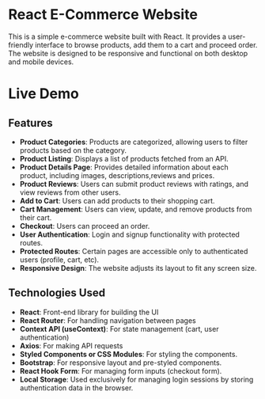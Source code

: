 # React E-Commerce Website
This is a simple e-commerce website built with React. It provides a user-friendly interface to browse products, add them to a cart and proceed order. The website is designed to be responsive and functional on both desktop and mobile devices.

# Live Demo
[View GoQwikly App]:(https://goqwikly.onrender.com)

## Features

- **Product Categories**: Products are categorized, allowing users to filter products based on the category.
- **Product Listing**: Displays a list of products fetched from an API.
- **Product Details Page**: Provides detailed information about each product, including images, descriptions,reviews and prices.
- **Product Reviews**: Users can submit product reviews with ratings, and view reviews from other users.
- **Add to Cart**: Users can add products to their shopping cart.
- **Cart Management**: Users can view, update, and remove products from their cart.
- **Checkout**: Users can proceed an order.
- **User Authentication**: Login and signup functionality with protected routes.
- **Protected Routes**: Certain pages are accessible only to authenticated users (profile, cart, etc).
- **Responsive Design**: The website adjusts its layout to fit any screen size.

## Technologies Used
- **React**: Front-end library for building the UI
- **React Router**: For handling navigation between pages
- **Context API (useContext)**: For state management (cart, user authentication)
- **Axios**: For making API requests
- **Styled Components or CSS Modules**: For styling the components.
- **Bootstrap**: For responsive layout and pre-styled components.
- **React Hook Form**: For managing form inputs (checkout form).
- **Local Storage**: Used exclusively for managing login sessions by storing authentication data in the browser.
